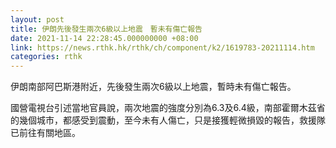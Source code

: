 ```yaml
---
layout: post
title: 伊朗先後發生兩次6級以上地震　暫未有傷亡報告
date: 2021-11-14 22:28:45.000000000 +08:00
link: https://news.rthk.hk/rthk/ch/component/k2/1619783-20211114.htm
categories: rthk
---
```


伊朗南部阿巴斯港附近，先後發生兩次6級以上地震，暫時未有傷亡報告。

國營電視台引述當地官員說，兩次地震的強度分別為6.3及6.4級，南部霍爾木茲省的幾個城市，都感受到震動，至今未有人傷亡，只是接獲輕微損毀的報告，救援隊已前往有關地區。

